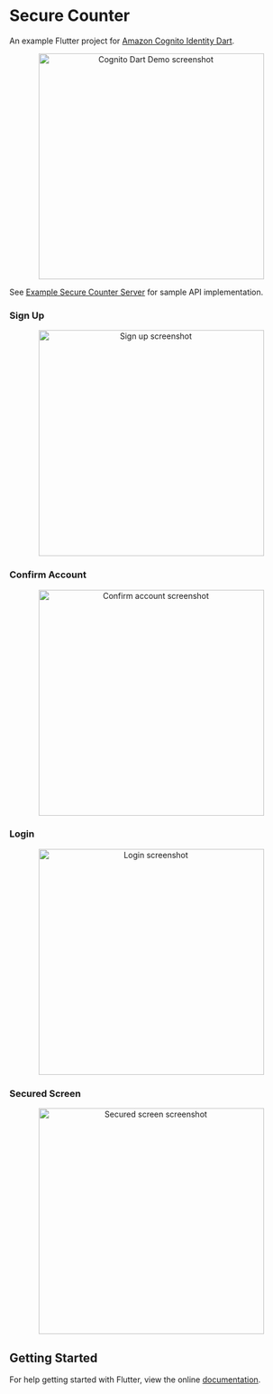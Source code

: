 # Secure Counter

An example Flutter project for [Amazon Cognito Identity Dart](https://github.com/jonsaw/amazon-cognito-identity-dart).

<p align="center">
  <img title="Cognito Dart Demo screenshot" src="https://user-images.githubusercontent.com/1572333/39953217-77967bda-55d9-11e8-940c-90c34f870cb6.png" height="400px">
</p>

See [Example Secure Counter Server](https://github.com/jonsaw/example-secure-counter-server) for sample API implementation.

### Sign Up

<p align="center">
  <img title="Sign up screenshot" src="https://user-images.githubusercontent.com/1572333/39953218-7a1aa8d6-55d9-11e8-93ca-bc3525d66c92.png" height="400px">
</p>

### Confirm Account

<p align="center">
  <img title="Confirm account screenshot" src="https://user-images.githubusercontent.com/1572333/39953219-7a682b92-55d9-11e8-94e5-d6fc737b91e0.png" height="400px">
</p>

### Login

<p align="center">
  <img title="Login screenshot" src="https://user-images.githubusercontent.com/1572333/39953220-7ab56c18-55d9-11e8-80a0-51ab9d319280.png" height="400px">
</p>

### Secured Screen

<p align="center">
  <img title="Secured screen screenshot" src="https://user-images.githubusercontent.com/1572333/39953222-7b1bf6ae-55d9-11e8-90df-55b472bb08c3.png" height="400px">
</p>

## Getting Started

For help getting started with Flutter, view the online
[documentation](https://flutter.io/).
